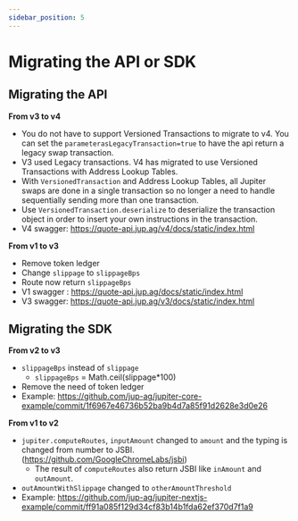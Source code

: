 ```yaml
---
sidebar_position: 5
---
```


# Migrating the API or SDK

## Migrating the API

**From v3 to v4**

- You do not have to support Versioned Transactions to migrate to v4.  You can set the `parameterasLegacyTransaction=true` to have the api return a legacy swap transaction.
- V3 used Legacy transactions. V4 has migrated to use Versioned Transactions with Address Lookup Tables.
- With `VersionedTransaction` and Address Lookup Tables, all Jupiter swaps are done in a single transaction so no longer a need to handle sequentially sending more than one transaction.
- Use `VersionedTransaction.deserialize`  to deserialize the transaction object in order to insert your own instructions in the transaction.
- V4 swagger: https://quote-api.jup.ag/v4/docs/static/index.html

**From v1 to v3**

- Remove token ledger
- Change `slippage` to `slippageBps`
- Route now return `slippageBps`
- V1 swagger : https://quote-api.jup.ag/docs/static/index.html
- V3 swagger: https://quote-api.jup.ag/v3/docs/static/index.html

## Migrating the SDK

**From v2 to v3**

- `slippageBps` instead of `slippage`
    - `slippageBps` = Math.ceil(slippage*100)
- Remove the need of token ledger
- Example: https://github.com/jup-ag/jupiter-core-example/commit/1f6967e46736b52ba9b4d7a85f91d2628e3d0e26

**From v1 to v2**

- `jupiter.computeRoutes`, `inputAmount` changed to `amount` and the typing is changed from number to JSBI. (https://github.com/GoogleChromeLabs/jsbi)
    - The result of `computeRoutes` also return JSBI like `inAmount` and `outAmount`.
- `outAmountWithSlippage` changed to `otherAmountThreshold`
- Example: https://github.com/jup-ag/jupiter-nextjs-example/commit/ff91a085f129d34cf83b14b1fda62ef370d7f1a9